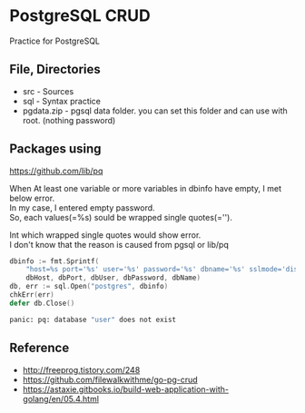 # PostgreSQL CRUD
Practice for PostgreSQL

## File, Directories
* src - Sources
* sql - Syntax practice
* pgdata.zip - pgsql data folder. you can set this folder and can use with root. (nothing password)

## Packages using
https://github.com/lib/pq

When At least one variable or more variables in dbinfo have empty, I met below error.  
In my case, I entered empty password.  
So, each values(=%s) sould be wrapped single quotes(='').  

Int which wrapped single quotes would show error.  
I don't know that the reason is caused from pgsql or lib/pq
```go
dbinfo := fmt.Sprintf(
    "host=%s port='%s' user='%s' password='%s' dbname='%s' sslmode='disable'",
    dbHost, dbPort, dbUser, dbPassword, dbName)
db, err := sql.Open("postgres", dbinfo)
chkErr(err)
defer db.Close()
```
```sh
panic: pq: database "user" does not exist
```

## Reference
* http://freeprog.tistory.com/248
* https://github.com/filewalkwithme/go-pg-crud
* https://astaxie.gitbooks.io/build-web-application-with-golang/en/05.4.html
